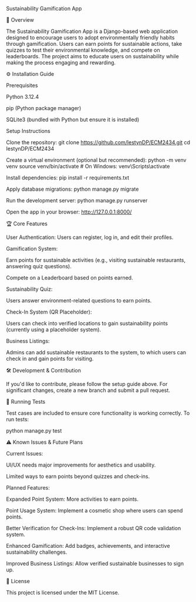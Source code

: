 Sustainability Gamification App

📌 Overview

The Sustainability Gamification App is a Django-based web application designed to encourage users to adopt environmentally friendly habits through gamification. Users can earn points for sustainable actions, take quizzes to test their environmental knowledge, and compete on leaderboards. The project aims to educate users on sustainability while making the process engaging and rewarding.

⚙️ Installation Guide

Prerequisites

Python 3.12.4

pip (Python package manager)

SQLite3 (bundled with Python but ensure it is installed)

Setup Instructions

Clone the repository:
git clone https://github.com/IestynDP/ECM2434.git
cd IestynDP/ECM2434

Create a virtual environment (optional but recommended):
python -m venv venv
source venv/bin/activate  # On Windows: venv\Scripts\activate

Install dependencies:
pip install -r requirements.txt

Apply database migrations:
python manage.py migrate

Run the development server:
python manage.py runserver

Open the app in your browser:
http://127.0.0.1:8000/

🏆 Core Features

User Authentication: Users can register, log in, and edit their profiles.

Gamification System:

Earn points for sustainable activities (e.g., visiting sustainable restaurants, answering quiz questions).

Compete on a Leaderboard based on points earned.

Sustainability Quiz:

Users answer environment-related questions to earn points.

Check-In System (QR Placeholder):

Users can check into verified locations to gain sustainability points (currently using a placeholder system).

Business Listings:

Admins can add sustainable restaurants to the system, to which users can check in and gain points for visiting.

🛠 Development & Contribution

If you'd like to contribute, please follow the setup guide above. For significant changes, create a new branch and submit a pull request.

🧪 Running Tests

Test cases are included to ensure core functionality is working correctly.
To run tests:

python manage.py test

⚠️ Known Issues & Future Plans

Current Issues:

UI/UX needs major improvements for aesthetics and usability.

Limited ways to earn points beyond quizzes and check-ins.

Planned Features:

Expanded Point System: More activities to earn points.

Point Usage System: Implement a cosmetic shop where users can spend points.

Better Verification for Check-Ins: Implement a robust QR code validation system.

Enhanced Gamification: Add badges, achievements, and interactive sustainability challenges.

Improved Business Listings: Allow verified sustainable businesses to sign up.

📜 License

This project is licensed under the MIT License.